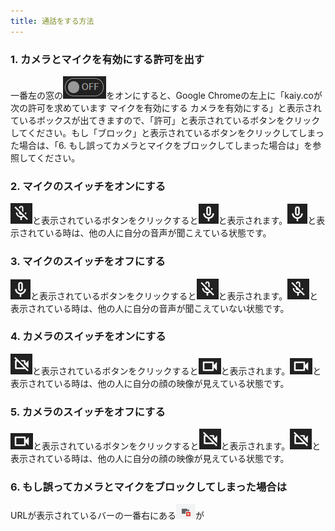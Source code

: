 ```yaml
---
title: 通話をする方法
---
```


### 1. カメラとマイクを有効にする許可を出す
一番左の窓の![](../../.vuepress/public/OFF.png)をオンにすると、Google Chromeの左上に「kaiy.coが次の許可を求めています マイクを有効にする カメラを有効にする」と表示されているボックスが出てきますので、「許可」と表示されているボタンをクリックしてください。もし「ブロック」と表示されているボタンをクリックしてしまった場合は、「6. もし誤ってカメラとマイクをブロックしてしまった場合は」を参照してください。
### 2. マイクのスイッチをオンにする
![](../../.vuepress/public/mic_off.png)と表示されているボタンをクリックすると![](../../.vuepress/public/mic_on.png)と表示されます。![](../../.vuepress/public/mic_on.png)と表示されている時は、他の人に自分の音声が聞こえている状態です。
### 3. マイクのスイッチをオフにする
![](../../.vuepress/public/mic_on.png)と表示されているボタンをクリックすると![](../../.vuepress/public/mic_off.png)と表示されます。![](../../.vuepress/public/mic_off.png)と表示されている時は、他の人に自分の音声が聞こえていない状態です。
### 4. カメラのスイッチをオンにする
![](../../.vuepress/public/camera_off.png)と表示されているボタンをクリックすると![](../../.vuepress/public/camera_on.png)と表示されます。![](../../.vuepress/public/camera_on.png)と表示されている時は、他の人に自分の顔の映像が見えている状態です。
### 5. カメラのスイッチをオフにする
![](../../.vuepress/public/camera_on.png)と表示されているボタンをクリックすると![](../../.vuepress/public/camera_off.png)と表示されます。![](../../.vuepress/public/camera_off.png)と表示されている時は、他の人に自分の顔の映像が見えている状態です。
### 6. もし誤ってカメラとマイクをブロックしてしまった場合は
URLが表示されているバーの一番右にある![](../../.vuepress/public/camera_block.png)が